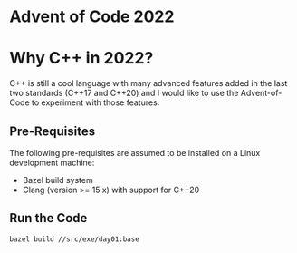 # Advent of Code 2022

# Why C++ in 2022?

C++ is still a cool language with many advanced features added in the last two standards (C++17 and C++20) and I would like to use the Advent-of-Code to experiment with those features.

## Pre-Requisites

The following pre-requisites are assumed to be installed on a Linux development machine:

- Bazel build system
- Clang (version >= 15.x) with support for C++20

## Run the Code

    bazel build //src/exe/day01:base